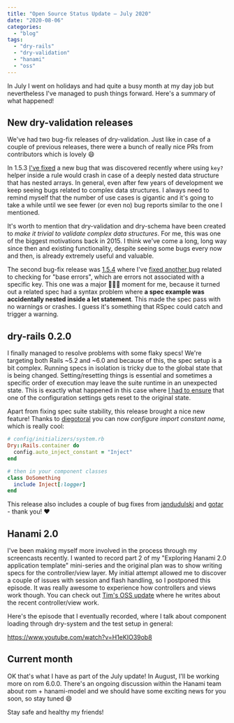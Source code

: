 ```yaml
---
title: "Open Source Status Update – July 2020"
date: "2020-08-06"
categories: 
  - "blog"
tags: 
  - "dry-rails"
  - "dry-validation"
  - "hanami"
  - "oss"
---
```


In July I went on holidays and had quite a busy month at my day job but nevertheless I've managed to push things forward. Here's a summary of what happened!

## New dry-validation releases

We've had two bug-fix releases of dry-validation. Just like in case of a couple of previous releases, there were a bunch of really nice PRs from contributors which is lovely 😄

In 1.5.3 [I've fixed](https://github.com/dry-rb/dry-validation/pull/654) a new bug that was discovered recently where using `key?` helper inside a rule would crash in case of a deeply nested data structure that has nested arrays. In general, even after few years of development we keep seeing bugs related to complex data structures. I always need to remind myself that the number of use cases is gigantic and it's going to take a while until we see fewer (or even no) bug reports similar to the one I mentioned.

It's worth to mention that dry-validation and dry-schema have been created to _make it trivial to validate complex data structures_. For me, this was one of the biggest motivations back in 2015. I think we've come a long, long way since then and existing functionality, despite seeing some bugs every now and then, is already extremely useful and valuable.

The second bug-fix release was [1.5.4](https://github.com/dry-rb/dry-validation/pull/660) where I've [fixed another bug](https://github.com/dry-rb/dry-validation/pull/660) related to checking for "base errors", which are errors not associated with a specific key. This one was a major 🤦🏻‍♂️ moment for me, because it turned out a related spec had a syntax problem where **a spec example was accidentally nested inside a let statement**. This made the spec pass with no warnings or crashes. I guess it's something that RSpec could catch and trigger a warning.

## dry-rails 0.2.0

I finally managed to resolve problems with some flaky specs! We're targeting both Rails ~5.2 and ~6.0 and because of this, the spec setup is a bit complex. Running specs in isolation is tricky due to the global state that is being changed. Setting/resetting things is essential and sometimes a specific order of execution may leave the suite runtime in an unexpected state. This is exactly what happened in this case where [I had to ensure](https://github.com/dry-rb/dry-rails/commit/1cf16fc5c6a2fdc6839a6da65a8d0448d44d1e68) that one of the configuration settings gets reset to the original state.

Apart from fixing spec suite stability, this release brought a nice new feature! Thanks to [diegotoral](https://github.com/diegotoral) you can now _configure import constant name,_ which is really cool:

```ruby
# config/initializers/system.rb
Dry::Rails.container do
  config.auto_inject_constant = "Inject"
end

# then in your component classes
class DoSomething
  include Inject[:logger]
end
```

This release also includes a couple of bug fixes from [jandudulski](https://github.com/jandudulski) and [gotar](https://github.com/gotar) - thank you! ❤

## Hanami 2.0

I've been making myself more involved in the process through my screencasts recently. I wanted to record part 2 of my "Exploring Hanami 2.0 application template" mini-series and the original plan was to show writing specs for the controller/view layer. My initial attempt allowed me to discover a couple of issues with session and flash handling, so I postponed this episode. It was really awesome to experience how controllers and views work though. You can check out [Tim's OSS update](https://openmonkey.com/writing/2020/08/03/open-source-status-update-july-2020/) where he writes about the recent controller/view work.

Here's the episode that I eventually recorded, where I talk about component loading through dry-system and the test setup in general:

https://www.youtube.com/watch?v=H1eKIO39ob8

## Current month

OK that's what I have as part of the July update! In August, I'll be working more on rom 6.0.0. There's an ongoing discussion within the Hanami team about rom + hanami-model and we should have some exciting news for you soon, so stay tuned 😄

Stay safe and healthy my friends!
